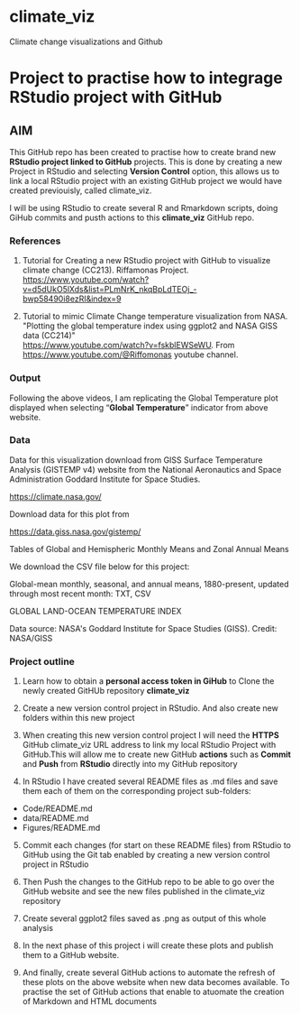 # climate_viz
Climate change visualizations and Github

# Project to practise how to integrage RStudio project with GitHub 

## AIM

This GitHub repo has been created to practise how to create brand new **RStudio project linked to GitHub** projects. This is done by creating a new Project in RStudio and selecting **Version Control** option, this allows us to link a local RStudio project with an existing GitHub project we would have created previouisly, called climate_viz.

I will be using RStudio to create several R and Rmarkdown scripts, doing GiHub commits and pusth actions to this **climate_viz** GitHub repo. 

### References

1. Tutorial for Creating a new RStudio project with GitHub to visualize climate change (CC213). Riffamonas Project. 
https://www.youtube.com/watch?v=d5dUkO5lXds&list=PLmNrK_nkqBpLdTEOj_-bwp58490i8ezRI&index=9

2. Tutorial to mimic Climate Change temperature visualization from NASA. "Plotting the global temperature index using ggplot2 and NASA GISS data (CC214)"  
https://www.youtube.com/watch?v=fskblEWSeWU. From https://www.youtube.com/@Riffomonas youtube channel.

### Output

Following the above videos, I am replicating the Global Temperature plot displayed when selecting “**Global Temperature**” indicator from above website.


### Data

Data for this visualization download from GISS Surface Temperature Analysis (GISTEMP v4) website from the National Aeronautics and Space Administration Goddard Institute for Space Studies.

https://climate.nasa.gov/

Download data for this plot from 

https://data.giss.nasa.gov/gistemp/

Tables of Global and Hemispheric Monthly Means and Zonal Annual Means

We download the CSV file below for this project: 

Global-mean monthly, seasonal, and annual means, 1880-present, updated through
most recent month: TXT, CSV

GLOBAL LAND-OCEAN TEMPERATURE INDEX

Data source: NASA's Goddard Institute for Space Studies (GISS). Credit: NASA/GISS


### Project outline

1. Learn how to obtain a **personal access token in GiHub** to Clone the newly created GitHUb repository **climate_viz**

2. Create a new version control project in RStudio. And also create new folders within this new project

3. When creating this new version control project I will need the **HTTPS** GitHub climate_viz URL address to link my local RStudio Project with GitHub.This will allow me to create new GitHub **actions** such as **Commit** and **Push** from **RStudio** directly into my GitHub repository

4. In RStudio I have created several README files as .md files and save them each of them on the corresponding project sub-folders:
- Code/README.md
- data/README.md
- Figures/README.md

5. Commit each changes (for start on these README files) from RStudio to GitHub using the Git tab enabled by creating a new version control project in RStudio

6. Then Push the changes to the GitHub repo to be able to go over the GitHub website and see the new files published in the climate_viz repository

7. Create several ggplot2 files saved as .png as output of this whole analysis

8. In the next phase of this project i will create these plots and publish them to a GitHub website. 

9. And finally, create several GitHub actions to automate the refresh of these plots on the above website when new data becomes available. To practise the set of GitHub actions that enable to atuomate the creation of Markdown and HTML documents 
